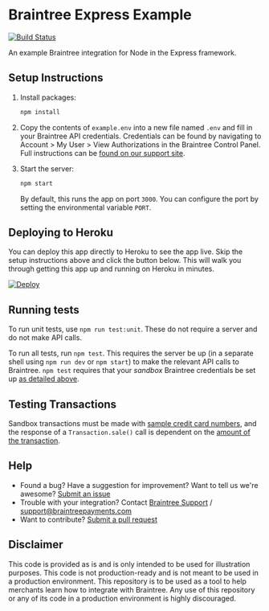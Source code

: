 # Braintree Express Example

[![Build Status](https://travis-ci.org/braintree/braintree_express_example.svg?branch=master)](https://travis-ci.org/braintree/braintree_express_example)

An example Braintree integration for Node in the Express framework.

## Setup Instructions

1. Install packages:

   ```sh
   npm install
   ```

2. Copy the contents of `example.env` into a new file named `.env` and fill in your Braintree API credentials. Credentials can be found by navigating to Account > My User > View Authorizations in the Braintree Control Panel. Full instructions can be [found on our support site](https://articles.braintreepayments.com/control-panel/important-gateway-credentials#api-credentials).

3. Start the server:

   ```sh
   npm start
   ```
   
   By default, this runs the app on port `3000`. You can configure the port by setting the environmental variable `PORT`.

## Deploying to Heroku

You can deploy this app directly to Heroku to see the app live. Skip the setup instructions above and click the button below. This will walk you through getting this app up and running on Heroku in minutes.

[![Deploy](https://www.herokucdn.com/deploy/button.svg)](https://heroku.com/deploy?template=https://github.com/braintree/braintree_express_example&env[BT_ENVIRONMENT]=sandbox)

## Running tests

To run unit tests, use `npm run test:unit`. These do not require a server and do not make API calls.

To run all tests, run `npm test`. This requires the server be up (in a separate shell using `npm run dev` or `npm start`) to make the relevant API calls to Braintree. `npm test` requires that your _sandbox_ Braintree credentials be set up [as detailed above](#setup-instructions).


## Testing Transactions

Sandbox transactions must be made with [sample credit card numbers](https://developers.braintreepayments.com/reference/general/testing/node#credit-card-numbers), and the response of a `Transaction.sale()` call is dependent on the [amount of the transaction](https://developers.braintreepayments.com/reference/general/testing/node#test-amounts).

## Help

 * Found a bug? Have a suggestion for improvement? Want to tell us we're awesome? [Submit an issue](https://github.com/braintree/braintree_express_example/issues)
 * Trouble with your integration? Contact [Braintree Support](https://support.braintreepayments.com/) / support@braintreepayments.com
 * Want to contribute? [Submit a pull request](https://help.github.com/articles/creating-a-pull-request)

## Disclaimer

This code is provided as is and is only intended to be used for illustration purposes. This code is not production-ready and is not meant to be used in a production environment. This repository is to be used as a tool to help merchants learn how to integrate with Braintree. Any use of this repository or any of its code in a production environment is highly discouraged.
